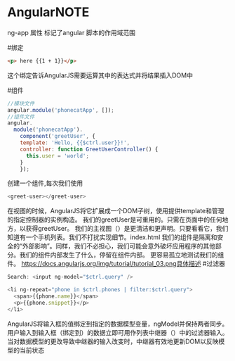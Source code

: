 # AngularNOTE

ng-app 属性 标记了angular 脚本的作用域范围

#绑定
```html
<p> here {{1 + 1}}</p>
```
这个绑定告诉AngularJS需要运算其中的表达式并将结果插入DOM中


#组件
```js
//模块文件
angular.module('phonecatApp', []);
//组件文件
angular.
  module('phonecatApp').
    component('greetUser', {
    template: 'Hello, {{$ctrl.user}}!',
    controller: function GreetUserController() {
      this.user = 'world';
    }
    });
```
创建一个组件,每次我们使用
 ```js
<greet-user></greet-user>
```
在视图的时候，AngularJS将它扩展成一个DOM子树，使用提供template和管理的指定控制器的实例构造。
我们的greetUser是可重用的。只需<greet-user></greet-user>在页面中的任何地方，以获得greetUser。
我们的主视图（）是更清洁和更声明。只要看看它，我们知道有一个手机列表。我们不打扰实现细节。index.html
我们的组件是隔离和安全的“外部影响”。同样，我们不必担心，我们可能会意外破坏应用程序的其他部分。我们的组件内部发生了什么，停留在组件内部。
更容易孤立地测试我们的组件。
https://docs.angularjs.org/img/tutorial/tutorial_03.png具体描述
#过滤器

```js
Search: <input ng-model="$ctrl.query" />

<li ng-repeat="phone in $ctrl.phones | filter:$ctrl.query">
  <span>{{phone.name}}</span>
  <p>{{phone.snippet}}</p>
</li>
```
AngularJS将输入框的值绑定到指定的数据模型变量，ngModel并保持两者同步。
用户输入到输入框（绑定到）的数据立即可用作列表中继器（）中的过滤器输入。当对数据模型的更改导致中继器的输入改变时，中继器有效地更新DOM以反映模型的当前状态
